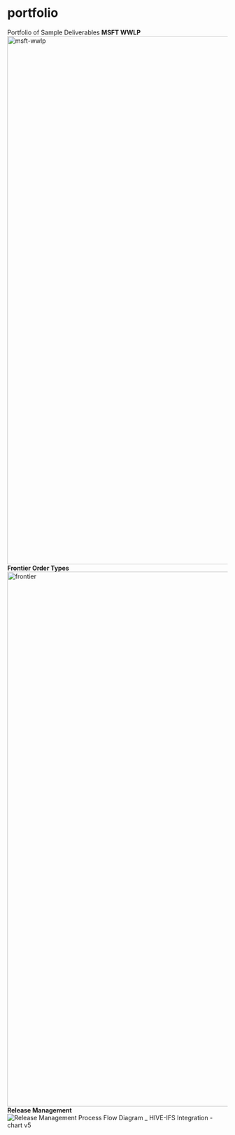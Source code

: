 # portfolio
Portfolio of Sample Deliverables
**MSFT WWLP**
<img width="1204" alt="msft-wwlp" src="https://github.com/user-attachments/assets/f9f3b5a4-1966-4dab-8126-e268e903b30f" />
**Frontier Order Types**
<img width="1219" alt="frontier" src="https://github.com/user-attachments/assets/6fcbda6f-5edc-4b57-95b2-12083c56f866" />
**Release Management**
![Release Management Process Flow Diagram _ HIVE-IFS Integration  - chart v5](https://github.com/user-attachments/assets/08ee6779-f75d-4f78-96c8-7e8a541eace3)
